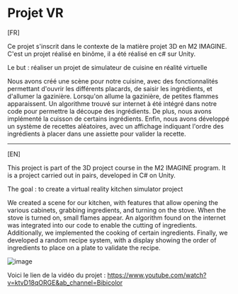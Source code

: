 # Projet VR

[FR]

Ce projet s'inscrit dans le contexte de la matière projet 3D en M2 IMAGINE. C'est un projet réalisé en binôme, il a été réalisé en c# sur Unity.

Le but : réaliser un projet de simulateur de cuisine en réalité virtuelle

Nous avons créé une scène pour notre cuisine, avec des fonctionnalités permettant d'ouvrir les différents placards, de saisir les ingrédients, et d'allumer la gazinière. Lorsqu'on allume la gazinière, de petites flammes apparaissent. Un algorithme trouvé sur internet à été intégré dans notre code pour permettre la découpe des ingrédients. De plus, nous avons implémenté la cuisson de certains ingrédients. Enfin, nous avons développé un système de recettes aléatoires, avec un affichage indiquant l'ordre des ingrédients à placer dans une assiette pour valider la recette.

***

[EN]

This project is part of the 3D project course in the M2 IMAGINE program. It is a project carried out in pairs, developed in C# on Unity.

The goal : to create a virtual reality kitchen simulator project

We created a scene for our kitchen, with features that allow opening the various cabinets, grabbing ingredients, and turning on the stove. When the stove is turned on, small flames appear. An algorithm found on the internet was integrated into our code to enable the cutting of ingredients. Additionally, we implemented the cooking of certain ingredients. Finally, we developed a random recipe system, with a display showing the order of ingredients to place on a plate to validate the recipe.

![image](https://github.com/LeaSerrano/Leatina-cooking-simulator/assets/113998552/a09a387e-5fcd-4c64-b67b-bf5892fea0b2)

Voici le lien de la vidéo du projet : https://www.youtube.com/watch?v=ktvD18qORGE&ab_channel=Bibicolor
